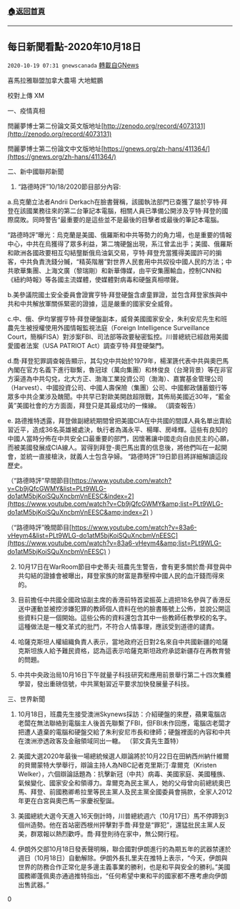 ###  [:house:返回首頁](https://github.com/ourhimalayas/txt)
---

## 每日新聞看點-2020年10月18日
`2020-10-19 07:31 gnewscanada` [轉載自GNews](https://gnews.org/zh-hant/433657/)

喜馬拉雅聯盟加拿大農場 大地鯤鵬

校對上傳 XM

一、疫情真相

閆麗夢博士第二份論文英文版地址[http://zenodo.org/record/4073131](http://zenodo.org/record/4073131)

閆麗夢博士第二份論文中文版地址[https://gnews.org/zh-hans/411364/](https://gnews.org/zh-hans/411364/)

二、新中國聯邦新聞

1. “路德時評”10/18/2020節目部分內容:

a.烏克蘭立法者Andrii Derkach在臉書聲稱，該國執法部門已查獲了屬於亨特·拜登在該國業務往來的第二台筆記本電腦，相關人員已準備公開涉及亨特·拜登的國際腐敗。同時警告“最重要的是這些並不是最後的目擊者或最後的筆記本電腦。

“路德時評”曝光：烏克蘭是美國、俄羅斯和中共等勢力的角力場，也是重要的情報中心，中共在烏獲得了眾多利益，第二塊硬盤出現，系江曾孟出手；美國、俄羅斯和歐洲各國政要相互勾結壟斷俄烏油氣交易，亨特·拜登充當獲得美國許可的掮客，中共負責洗錢分贓，“精英階層”對世界人民套用中共奴役中國人民的方法；中共歌華集團、上海文廣（黎瑞剛）和新華傳媒，由平安集團輸血，控制CNN和《紐約時報》等各國主流媒體，使媒體對病毒和硬盤真相噤聲。

b.美參議院國土安全委員會證實亨特·拜登硬盤含虐童罪證，並包含拜登家族與中共和中共解放軍關係緊密的證據，這是嚴重的國家安全威脅。

c.中、俄、伊均掌握亨特·拜登硬盤副本，威脅美國國家安全，朱利安尼先生和班農先生被授權使用外國情報監視法庭（Foreign Intelligence Surveillance Court，簡稱FISA）對涉案FBI、司法部等政要秘密監控。川普總統已經啟用美國愛國者法案（USA PATRIOT Act）調查亨特·拜登硬槃門。

d.喬·拜登犯罪調查報告顯示，其勾兌中共始於1979年，楊潔篪代表中共與奧巴馬內閣在官方名義下進行聯繫，魯冠球（萬向集團）和林俊良（台灣背景）等在非官方渠道為中共勾兌，北大方正、渤海工業投資公司（渤海）、嘉實基金管理公司（Harvest）、中國投資公司、中國人壽保險（集團）公司、中國郵政儲蓄銀行等眾多中共企業涉及醜聞。中共早已對歐美開啟超限戰，其佈局美國近30年，“藍金黃”美國社會的方方面面，拜登只是其最成功的一條線。 （調查報告）

e. 路德推特透露，拜登做副總統期間曾把美國CIA在中共國的間諜人員名單出賣給習近平，造成36名英雄被處決，執行者為滿永平、楊暉、房峰輝。這些有良知的中國人當時分佈在中共安全口最重要的部門，因懷著讓中國走向自由民主的心願，而被美國發展成CIA線人。習得到拜登-奧巴馬出賣的信息後，將他們叫在一起開會，並統一直接槍決，就義人士包含孕婦。 “路德時評”19日節目將詳細解讀這段歷史。

（“路德時評”早間節目[https://www.youtube.com/watch?v=Cb9jQfcGWMY&list=PLt9WLG-do1atM5bjKoiSQuXncbmVnEESC&index=2](https://www.youtube.com/watch?v=Cb9jQfcGWMY&amp;list=PLt9WLG-do1atM5bjKoiSQuXncbmVnEESC&amp;index=2) ）

（“路德時評”晚間節目[https://www.youtube.com/watch?v=83a6-vHeym4&list=PLt9WLG-do1atM5bjKoiSQuXncbmVnEESC](https://www.youtube.com/watch?v=83a6-vHeym4&amp;list=PLt9WLG-do1atM5bjKoiSQuXncbmVnEESC) ）

2. 10月17日在WarRoom節目中史蒂夫·班農先生警告，會有更多關於喬·拜登與中共勾結的證據會被曝出，拜登家族的財富是靠壓榨中國人民的血汗錢而得來的。

3. 目前擔任中共國全國政協副主席的香港前特首梁振英上週把18名參與了香港反送中運動並被控涉嫌犯罪的教師個人資料在他的臉書賬號上公佈，並說公開這些資料只是一個開始。這些公佈的資料還包含其中一些教師任教學校的名字。這種做法是一種文革式的批鬥，不符合人情事理，應該受到道德的譴責。

4. 哈薩克斯坦人權組織負責人表示，當地政府近日對2名來自中共國新疆的哈薩克斯坦族人給予難民資格，認為這表示哈薩克斯坦政府承認新疆存在再教育營的問題。

5. 中共中央政治局10月16日下午就量子科技研究和應用前景舉行第二十四次集體學習，發出重磅信號，中共黨魁習近平要求加快發展量子科技。

三、世界新聞

1. 10月18日，班農先生接受澳洲Skynews採訪：介紹硬盤的來歷，蘋果電腦店老闆在無法聯絡到電腦主人後首先聯繫了FBI，但FBI未作回應，電腦店老闆才把遭人遺棄的電腦和硬盤交給了朱利安尼市長和律師；硬盤裡面的內容和中共在澳洲滲透政客及金融領域同出一轍。 （郭文貴先生蓋特）

2. 美國大選2020年最後一場總統候選人辯論將於10月22日在田納西州納什維爾的貝爾蒙特大學舉行，辯論主持人為NBC記者克里斯汀‧韋爾克（Kristen Welker），六個辯論話題為：抗擊新冠（中共）病毒、美國家庭、美國種族、氣候變化、國家安全和領導力。韋爾克為民主黨人，她的父母曾向前總統奧巴馬、拜登、前國務卿希拉里等民主黨人及民主黨全國委員會捐款，全家人2012年更在白宮與奧巴馬一家慶祝聖誕。

3. 美國總統大選今天進入16天倒計時，川普總統週六（10月17日）馬不停蹄到3個州造勢。他在首站密西根州抨擊對手喬·拜登是“罪犯”，還猛批民主黨人反美，群眾報以熱烈歡呼。喬·拜登則待在家中，無公開行程。

4. 伊朗外交部10月18日發表聲明稱，聯合國對伊朗進行的為期五年的武器禁運於週日（10月18日）自動解除。伊朗外長扎里夫在推特上表示，“今天，伊朗與世界的防務合作正常化是多邊主義事業的勝利，也是和平與安全的勝利。”美國國務卿蓬佩奧亦通過推特指出，“任何希望中東和平的國家都不應考慮向伊朗出售武器。”

0

